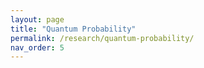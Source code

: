 ```yaml
---
layout: page
title: "Quantum Probability"
permalink: /research/quantum-probability/
nav_order: 5
---
```



